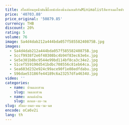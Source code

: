 ```yaml
---
title: สไตล์ย้อนยุคน้ํามันขี้ผึ้งหนังห้องนั่งเล่นอเมริกันMinimalistสีคาราเมลโซฟา
price: '40703.88'
price_original: '50879.85'
currency: THB
discount: 20%
rating: 5
volume: 76
image: Sa4d4dab212a444bda057f58558240875B.jpg
images:
  - Sa4d4dab212a444bda057f58558240875B.jpg
  - Sccf9938f2e6f40308bc4b94f83ec63e6x.jpg
  - Se5e301b8bc9544e99bd114bf8ca3c34e2.jpg
  - S1cef559190d541bdbc708556c81eb64ca.jpg
  - Sea603d232e924c99ace90f1e08edfdabu.jpg
  - S96dae53186fe44189c6a23257dfa4634U.jpg
video: ''
categories:
  - name: บ้านและสวน
    slug: านและสวน
  - name: ตกแต่งบ้าน
    slug: ตกแต-งบ-าน
slug: สไตล-อนย-คน-าม-นข
encode: oCa6v2i
lang: th
---
```

  